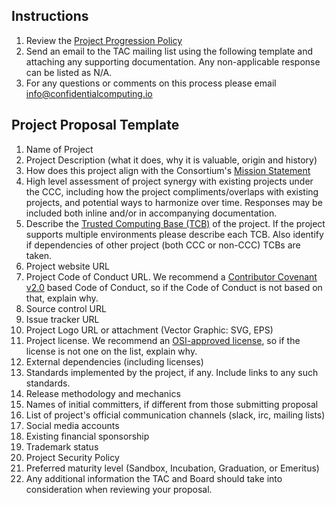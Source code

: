 ## Instructions
1.  Review the [Project Progression Policy](project-progression-policy.md)
2.  Send an email to the TAC mailing list using the following template and attaching any supporting documentation. Any non-applicable response can be listed as N/A.
3.  For any questions or comments on this process please email info@confidentialcomputing.io

## Project Proposal Template
1.  Name of Project
2.  Project Description (what it does, why it is valuable, origin and history)
3.  How does this project align with the Consortium's [Mission Statement](README.md)
4.  High level assessment of project synergy with existing projects under the CCC, including how the project compliments/overlaps with existing projects, and potential ways to harmonize over time. Responses may be included both inline and/or in accompanying documentation.
5. Describe the [Trusted Computing Base (TCB)](https://en.wikipedia.org/wiki/Trusted_computing_base) of the project. If the project supports multiple environments please describe each TCB. Also identify if dependencies of other project (both CCC or non-CCC) TCBs are taken.
6.  Project website URL
7.  Project Code of Conduct URL.  We recommend a [Contributor Covenant v2.0](https://www.contributor-covenant.org/version/2/0/code_of_conduct/) based Code of Conduct, so if the Code of Conduct is not based on that, explain why.
8.  Source control URL
9.  Issue tracker URL
10. Project Logo URL or attachment (Vector Graphic: SVG, EPS)
11. Project license.  We recommend an [OSI-approved license](https://opensource.org/licenses), so if the license is not one on the list, explain why.
12. External dependencies (including licenses)
13. Standards implemented by the project, if any. Include links to any such standards.
14. Release methodology and mechanics
15. Names of initial committers, if different from those submitting proposal
16. List of project's official communication channels (slack, irc, mailing lists)
17. Social media accounts
18. Existing financial sponsorship
19. Trademark status
20. Project Security Policy
21. Preferred maturity level (Sandbox, Incubation, Graduation, or Emeritus)
22. Any additional information the TAC and Board should take into consideration when reviewing your proposal.
